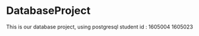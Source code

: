 # DatabaseProject
This is our database project, using postgresql 
student id : 1605004
             1605023
